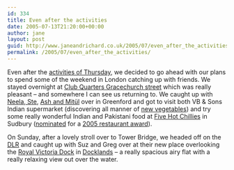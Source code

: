```yaml
---
id: 334
title: Even after the activities
date: 2005-07-13T21:20:00+00:00
author: jane
layout: post
guid: http://www.janeandrichard.co.uk/2005/07/even_after_the_activities
permalink: /2005/07/even_after_the_activities/
---
```

Even after the [activities of Thursday](http://www.janeandrichard.co.uk/2005/07/don_really_have_anything), we decided to go ahead with our plans to spend some of the weekend in London catching up with friends. We stayed overnight at [Club Quarters Gracechurch street](http://www.lastminute.com/lmn/pso/catalog/Product.jhtml?POSITION=1&PRODID=390318171&CATID=4) which was really pleasant &#8211; and somewhere I can see us returning to. We caught up with [Neela, Ste](http://v1.janeandrichard.co.uk/photos/neelastewedding/190_9026/), [Ash and Mit&#252;l](http://v1.janeandrichard.co.uk/photos/neelastewedding/190_9042_r1/) over in Greenford and got to visit both VB & Sons Indian supermarket (discovering all manner of [new vegetables](http://wordnet.princeton.edu/perl/webwn?s=casava)) and try some really wonderful Indian and Pakistani food at [Five Hot Chillies](http://eatdrink.timeout.com/search2/view/4538.html) in Sudbury ([nominated](http://www.redhotcurry.com/eating_out/general/london_restaurant_awards2005_shortlist.htm) for a [2005 restaurant award](http://www2.angliatv.com/restaurantawards/nominees_indian.htm)).

On Sunday, after a lovely stroll over to Tower Bridge, we headed off on the [DLR](http://www.tfl.gov.uk/dlr/) and caught up with Suz and Greg over at their new place overlooking the [Royal Victoria Dock](http://www.londontown.com/LondonInformation/Attraction/Royal_Victoria_Dock/4bdf/) in [Docklands](http://www.mydocklands.co.uk/) &#8211; a really spacious airy flat with a really relaxing view out over the water.